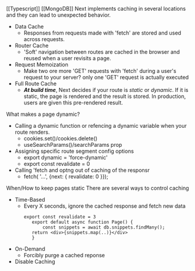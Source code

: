 [[Typescript]] [[MongoDB]]
Next implements caching in several locations and they can lead to unexpected behavior.

- Data Cache
	- Responses from requests made with 'fetch' are stored and used across requests.
- Router Cache
	- 'Soft' navigation between routes are cached in the browser and reused when a user revisits a page.
- Request Memoization
	- Make two ore more 'GET' requests with 'fetch' during a user's request to your server? only one 'GET' request is actually executed 
- Full Route Cache
	- **_At build time_**, Next decides if your route is _static_ or _dynamic_. If it is static, the page is rendered and the result is stored. In production, users are given this pre-rendered result. 

What makes a page dynamic?
- Calling a dynamic function or refencing a dynamic variable when your route renders.
	- cookies.set()/cookies.delete()
	- useSearchParams()/searchParams prop
- Assigning specific route segment config options
	- export dynamic = 'force-dynamic'
	- export const revalidate = 0
- Calling 'fetch and optng out of caching of the responsr
	- fetch( '...', {next: { revalidate: 0 }});

When/How to keep pages static
There are several ways to control caching

- Time-Based
	- Every X seconds, ignore the cached response and fetch new data
		 ```
		 export const revalidate = 3
		    export default async function Page() {
			    const snippets = await db.snippets.findMany();
			return <div>{snippets.map(..)}</div>
		    }
		 ```
- On-Demand
	- Forcibly purge a cached reponse
- Disable Caching
